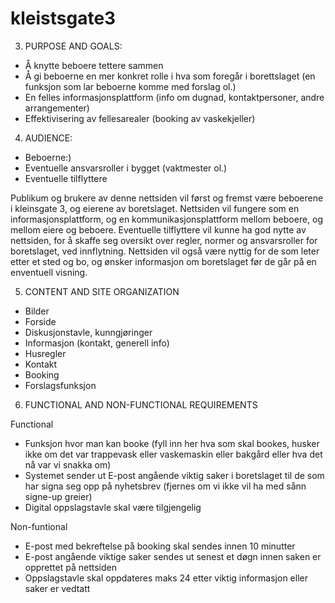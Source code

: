 # kleistsgate3
3. PURPOSE AND GOALS: 
- Å knytte beboere tettere sammen 
- Å gi beboerne en mer konkret rolle i hva som foregår i borettslaget (en funksjon som lar beboerne komme med forslag ol.)
- En felles informasjonsplattform (info om dugnad, kontaktpersoner, andre arrangementer)
- Effektivisering av fellesarealer (booking av vaskekjeller)


4. AUDIENCE:
- Beboerne:)
- Eventuelle ansvarsroller i bygget (vaktmester ol.) 
- Eventuelle tilflyttere


Publikum og brukere av denne nettsiden vil først og fremst være beboerene i kleinsgate 3, og eierene av boretslaget. Nettsiden vil fungere som en informasjonsplattform, og en kommunikasjonsplattform mellom beboere, og mellom eiere og beboere. Eventuelle tilflyttere vil kunne ha god nytte av nettsiden, for å skaffe seg oversikt over regler, normer og ansvarsroller for boretslaget, ved innflytning. Nettsiden vil også være nyttig for de som leter etter et sted og bo, og ønsker informasjon om boretslaget før de går på en enventuell visning. 


5. CONTENT AND SITE ORGANIZATION
- Bilder
- Forside
- Diskusjonstavle, kunngjøringer
- Informasjon (kontakt, generell info)
- Husregler
- Kontakt
- Booking
- Forslagsfunksjon

6. FUNCTIONAL AND NON-FUNCTIONAL REQUIREMENTS 

Functional
-	Funksjon hvor man kan booke (fyll inn her hva som skal bookes, husker ikke om det var trappevask eller vaskemaskin eller bakgård eller hva det nå var vi snakka om)
-	Systemet sender ut E-post angående viktig saker i boretslaget til de som har signa seg opp på nyhetsbrev (fjernes om vi ikke vil ha med sånn signe-up greier)
-	Digital oppslagstavle skal være tilgjengelig 


Non-funtional 
-	E-post med bekreftelse på booking skal sendes innen 10 minutter
-	E-post angående viktige saker sendes ut senest et døgn innen saken er opprettet på nettsiden 
-	Oppslagstavle skal oppdateres maks 24 etter viktig informasjon eller saker er vedtatt



